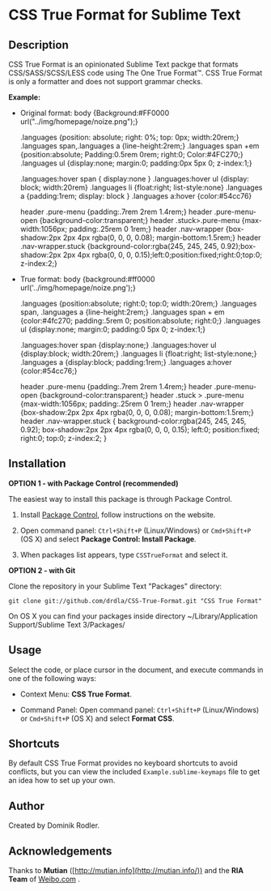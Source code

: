 CSS True Format for Sublime Text
================================


Description
-----------

CSS True Format is an opinionated Sublime Text packge that formats CSS/SASS/SCSS/LESS code
using The One True Format&#8482;.
CSS True Format is only a formatter and does not support grammar checks.

**Example:**

* Original format:
    body {Background:#FF0000 url("../img/homepage/noize.png");}


    .languages {position: absolute; right: 0%; top: 0px; width:20rem;}
    .languages span,.languages a {line-height:2rem;}
    .languages span +em {position:absolute; Padding:0.5rem 0rem; right:0; Color:#4FC270;}
    .languages ul {display:none; margin:0; padding:0px 5px 0; z-index:1;}

    .languages:hover span { display:none }
    .languages:hover ul {display: block; width:20rem}
    .languages li {float:right; list-style:none}
    .languages a {padding:1rem; display: block }
    .languages a:hover {color:#54cc76}




    header .pure-menu {padding:.7rem 2rem 1.4rem;}
    header .pure-menu-open {background-color:transparent;}
    header .stuck>.pure-menu {max-width:1056px; padding:.25rem 0 1rem;}
    header .nav-wrapper {box-shadow:2px 2px 4px rgba(0, 0, 0, 0.08); margin-bottom:1.5rem;}
    header .nav-wrapper.stuck {background-color:rgba(245, 245, 245, 0.92);box-shadow:2px 2px 4px rgba(0, 0, 0, 0.15);left:0;position:fixed;right:0;top:0; z-index:2;}


* True format:
    body {background:#ff0000 url('../img/homepage/noize.png');}


    .languages {position:absolute; right:0; top:0; width:20rem;}
    .languages span,
    .languages a {line-height:2rem;}
    .languages span + em {color:#4fc270; padding:.5rem 0; position:absolute; right:0;}
    .languages ul {display:none; margin:0; padding:0 5px 0; z-index:1;}

    .languages:hover span {display:none;}
    .languages:hover ul {display:block; width:20rem;}
    .languages li {float:right; list-style:none;}
    .languages a {display:block; padding:1rem;}
    .languages a:hover {color:#54cc76;}


    header .pure-menu {padding:.7rem 2rem 1.4rem;}
    header .pure-menu-open {background-color:transparent;}
    header .stuck > .pure-menu {max-width:1056px; padding:.25rem 0 1rem;}
    header .nav-wrapper {box-shadow:2px 2px 4px rgba(0, 0, 0, 0.08); margin-bottom:1.5rem;}
    header .nav-wrapper.stuck {
        background-color:rgba(245, 245, 245, 0.92);
        box-shadow:2px 2px 4px rgba(0, 0, 0, 0.15);
        left:0;
        position:fixed;
        right:0;
        top:0;
        z-index:2;
    }


Installation
------------

**OPTION 1 - with Package Control (recommended)**

The easiest way to install this package is through Package Control.

1. Install [Package Control](https://sublime.wbond.net/installation), follow instructions on the website.

2. Open command panel: `Ctrl+Shift+P` (Linux/Windows) or `Cmd+Shift+P` (OS X) and select **Package Control: Install Package**.

3. When packages list appears, type `CSSTrueFormat` and select it.


**OPTION 2 - with Git**

Clone the repository in your Sublime Text "Packages" directory:

    git clone git://github.com/drdla/CSS-True-Format.git "CSS True Format"

On OS X you can find your packages inside directory
    ~/Library/Application Support/Sublime Text 3/Packages/


Usage
-----

Select the code, or place cursor in the document, and execute commands in one of the following ways:

* Context Menu: **CSS True Format**.

* Command Panel: Open command panel: `Ctrl+Shift+P` (Linux/Windows) or `Cmd+Shift+P` (OS X) and select **Format CSS**.


Shortcuts
---------

By default CSS True Format provides no keyboard shortcuts to avoid conflicts, but you can view the included `Example.sublime-keymaps` file to get an idea how to set up your own.


Author
------

Created by Dominik Rodler.


Acknowledgements
----------------

Thanks to **Mutian** ([http://mutian.info](http://mutian.info/)) and the **RIA Team** of [Weibo.com](http://weibo.com/) .
